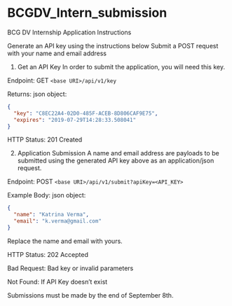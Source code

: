 # BCGDV_Intern_submission

BCG DV Internship Application Instructions

Generate an API key using the instructions below
Submit a POST request with your name and email address

1. Get an API Key
   In order to submit the application, you will need this key.

Endpoint: GET `<base URI>/api/v1/key`

Returns: json object:

```json
{
  "key": "C8EC22A4-02D0-485F-ACEB-8D806CAF9E75",
  "expires": "2019-07-29T14:28:33.508041"
}
```

HTTP Status: 201 Created

2. Application Submission
   A name and email address are payloads to be submitted using the generated API key above as an application/json request.

Endpoint: POST `<base URI>/api/v1/submit?apiKey=<API_KEY>`

Example Body: json object:

```json
{
  "name": "Katrina Verma",
  "email": "k.verma@gmail.com"
}
```

Replace the name and email with yours.

HTTP Status: 202 Accepted

Bad Request: Bad key or invalid parameters

Not Found: If API Key doesn’t exist

Submissions must be made by the end of September 8th.
